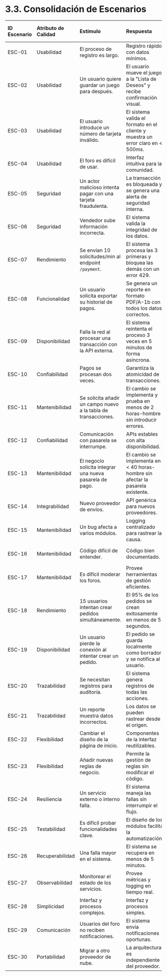 # 3.3. Consolidación de Escenarios

| ID Escenario | Atributo de Calidad | Estímulo | Respuesta | ID Escenario Preliminar | Sustento | Comentarios |
| :--- | :--- | :--- | :--- | :--- | :--- | :--- |
| ESC-01 | Usabilidad | El proceso de registro es largo. | Registro rápido con datos mínimos. | ESCP-33, ESCP-01 | Aumenta la tasa de registro. | Fundamental para la adopción. |
| ESC-02 | Usabilidad |  Un usuario quiere guardar un juego para después. |  El usuario mueve el juego a la "Lista de Deseos" y recibe confirmación visual. | ESCP-38, ESCP-02 | Fomenta el uso de la plataforma. | Mejora la experiencia del vendedor. |
| ESC-03 | Usabilidad |  El usuario introduce un número de tarjeta inválido. |  El sistema valida el formato en el cliente y muestra un error claro en < 500ms. | ESCP-17 | Mejora la tasa de conversión. | Impacta en las ventas. |
| ESC-04 | Usabilidad | El foro es difícil de usar. | Interfaz intuitiva para la comunidad. | ESCP-19, ESCP-53 | Fomenta la participación. | Clave para la comunidad. |
| ESC-05 | Seguridad |  Un actor malicioso intenta pagar con una tarjeta fraudulenta. |  La transacción es bloqueada y se genera una alerta de seguridad interna. | ESCP-35 | Genera confianza y lealtad. | Esencial para la confianza. |
| ESC-06 | Seguridad | Vendedor sube información incorrecta. | El sistema valida la integridad de los datos. | ESCP-39, ESCP-11 | Protege la calidad del catálogo. | Mantiene la calidad del contenido. |
| ESC-07 | Rendimiento |  Se envían 10 solicitudes/min al endpoint `/payment`. |  El sistema procesa las 3 primeras y bloquea las demás con un error 429. | ESCP-12 | Experiencia de usuario (UX) crítica. | Mejora la UX. |
| ESC-08 | Funcionalidad |  Un usuario solicita exportar su historial de pagos. |  Se genera un reporte en formato PDF/A-1b con todos los datos correctos. | ESCP-26 | Permite toma de decisiones ágil. | Impulsa el negocio. |
| ESC-09 | Disponibilidad |  Falla la red al procesar una transacción con la API externa. |  El sistema reintenta el proceso 3 veces en 5 minutos de forma asíncrona. | ESCP-16, ESCP-10 | Evita pérdidas financieras. | Evita errores financieros. |
| ESC-10 | Confiabilidad | Pagos se procesan dos veces. | Garantiza la atomicidad de transacciones. | ESCP-16, ESCP-10 | Evita pérdidas financieras. | Evita errores financieros. |
| ESC-11 | Mantenibilidad |  Se solicita añadir un campo nuevo a la tabla de transacciones. |  El cambio se implementa y prueba en menos de 2 horas-hombre sin introducir errores. | ESCP-40 | Evita demoras en los envíos. | Crucial para la logística. |
| ESC-12 | Confiabilidad | Comunicación con pasarela se interrumpe. | APIs estables con alta disponibilidad. | ESCP-29 | Asegura la continuidad de transacciones. | Evita pérdidas. |
| ESC-13 | Mantenibilidad |  El negocio solicita integrar una nueva pasarela de pago. |  El cambio se implementa en < 40 horas-hombre sin afectar la pasarela existente. | ESCP-09 | Módulos desacoplados. | Flexibilidad técnica. |
| ESC-14 | Integrabilidad | Nuevo proveedor de envíos. | API genérica para nuevos proveedores. | ESCP-15, ESCP-32 | Facilita la expansión de opciones. | Permite la expansión del negocio. |
| ESC-15 | Mantenibilidad | Un bug afecta a varios módulos. | Logging centralizado para rastrear la causa. | ESCP-24, ESCP-43, ESCP-46 | Reduce el tiempo de resolución. | Acelera la corrección de errores. |
| ESC-16 | Mantenibilidad | Código difícil de entender. | Código bien documentado. | ESCP-11, ESCP-52 | Facilita el trabajo del equipo. | Reduce la curva de aprendizaje. |
| ESC-17 | Mantenibilidad | Es difícil moderar los foros. | Provee herramientas de gestión eficientes. | ESCP-17 | Facilita el trabajo del equipo. | Facilita la gestión. |
| ESC-18 | Rendimiento |  15 usuarios intentan crear pedidos simultáneamente. |  El 95% de los pedidos se crean exitosamente en menos de 5 segundos. | ESCP-06, ESCP-33, ESCP-45 | Crucial para el crecimiento del negocio. | Escala con la demanda. |
| ESC-19 | Disponibilidad |  Un usuario pierde la conexión al intentar crear un pedido. |  El pedido se guarda localmente como borrador y se notifica al usuario. | ESCP-37, ESCP-47 | Permite al usuario comprar en cualquier momento. | Asegura ventas 24/7. |
| ESC-20 | Trazabilidad | Se necesitan registros para auditoría. | El sistema genera registros de todas las acciones. | ESCP-02, ESCP-51 | Asegura la responsabilidad y transparencia. | Vital para auditorías. |
| ESC-21 | Trazabilidad | Un reporte muestra datos incorrectos. | Los datos se pueden rastrear desde el origen. | ESCP-27 | Asegura la integridad de los datos. | Garantiza datos confiables. |
| ESC-22 | Flexibilidad | Cambiar el diseño de la página de inicio. | Componentes de la interfaz reutilizables. | ESCP-22, ESCP-54 | Acelera el desarrollo. | Permite adaptación de UI. |
| ESC-23 | Flexibilidad | Añadir nuevas reglas de negocio. | Permite la gestión de reglas sin modificar el código. | ESCP-01 | Agilidad del negocio. | Acelera la innovación. |
| ESC-24 | Resiliencia | Un servicio externo o interno falla. | El sistema maneja las fallas sin interrumpir el flujo. | ESCP-08, ESCP-14 | El sistema debe ser resistente a errores. | Evita fallos en cascada. |
| ESC-25 | Testabilidad | Es difícil probar funcionalidades clave. | El diseño de los módulos facilita la automatización. | ESCP-13, ESCP-18, ESCP-53 | Asegura la calidad del software. | Acelera las pruebas. |
| ESC-26 | Recuperabilidad | Una falla mayor en el sistema. | El sistema se recupera en menos de 5 minutos. | ESCP-08 | Crucial para la continuidad del negocio. | Evita pérdidas mayores. |
| ESC-27 | Observabilidad | Monitorear el estado de los servicios. | Provee métricas y logging en tiempo real. | ESCP-25, ESCP-43 | Permite una respuesta proactiva. | Detección temprana de problemas. |
| ESC-28 | Simplicidad | Interfaz y procesos complejos. | Interfaz y procesos simples. | ESCP-03 | Aumenta la adopción. | Facilita el uso. |
| ESC-29 | Comunicación | Usuarios del foro no reciben notificaciones. | El sistema envía notificaciones oportunas. | ESCP-20 | Fomenta la participación activa. | Impulsa la comunidad. |
| ESC-30 | Portabilidad | Migrar a otro proveedor de nube. | La arquitectura es independiente del proveedor. | ESCP-07 | Reduce la dependencia tecnológica. | Da libertad tecnológica. |

